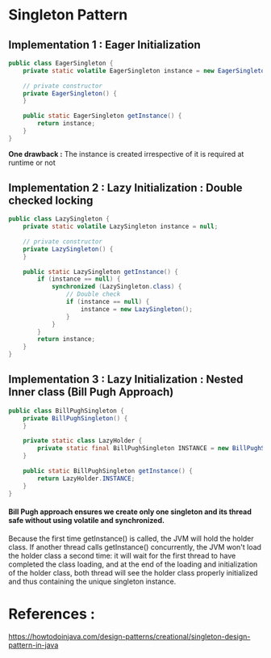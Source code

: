 # Singleton Pattern


## Implementation 1 : Eager Initialization
```java
public class EagerSingleton {
    private static volatile EagerSingleton instance = new EagerSingleton();
 
    // private constructor
    private EagerSingleton() {
    }
 
    public static EagerSingleton getInstance() {
        return instance;
    }
}
```

**One drawback :** The instance is created irrespective of it is required at runtime or not

## Implementation 2 : Lazy Initialization : Double checked locking
```java
public class LazySingleton {
    private static volatile LazySingleton instance = null;
 
    // private constructor
    private LazySingleton() {
    }
 
    public static LazySingleton getInstance() {
        if (instance == null) {
            synchronized (LazySingleton.class) {
                // Double check
                if (instance == null) {
                    instance = new LazySingleton();
                }
            }
        }
        return instance;
    }
}
```

## Implementation 3 : Lazy Initialization : Nested Inner class (Bill Pugh Approach)
```java
public class BillPughSingleton {
    private BillPughSingleton() {
    }
 
    private static class LazyHolder {
        private static final BillPughSingleton INSTANCE = new BillPughSingleton();
    }
 
    public static BillPughSingleton getInstance() {
        return LazyHolder.INSTANCE;
    }
}
```
#### Bill Pugh approach ensures we create only one singleton and its thread safe without using volatile and synchronized.

Because the first time getInstance() is called, the JVM will hold the holder class. If another thread calls getInstance() concurrently, the JVM won't load the holder class a second time: it will wait for the first thread to have completed the class loading, and at the end of the loading and initialization of the holder class, both thread will see the holder class properly initialized and thus containing the unique singleton instance.



# References :
https://howtodoinjava.com/design-patterns/creational/singleton-design-pattern-in-java
